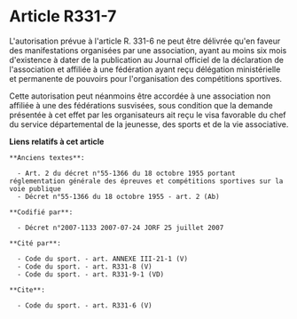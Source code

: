 # Article R331-7

L'autorisation prévue à l'article R. 331-6 ne peut être délivrée qu'en faveur des manifestations organisées par une
association, ayant au moins six mois d'existence à dater de la publication au Journal officiel de la déclaration de
l'association et affiliée à une fédération ayant reçu délégation ministérielle et permanente de pouvoirs pour l'organisation
des compétitions sportives.

Cette autorisation peut néanmoins être accordée à une association non affiliée à une des fédérations susvisées, sous
condition que la demande présentée à cet effet par les organisateurs ait reçu le visa favorable du chef du service
départemental de la jeunesse, des sports et de la vie associative.

**Liens relatifs à cet article**

	**Anciens textes**:

	  - Art. 2 du décret n°55-1366 du 18 octobre 1955 portant réglementation générale des épreuves et compétitions sportives sur la voie publique
	  - Décret n°55-1366 du 18 octobre 1955 - art. 2 (Ab)

	**Codifié par**:

	  - Décret n°2007-1133 2007-07-24 JORF 25 juillet 2007

	**Cité par**:

	  - Code du sport. - art. ANNEXE III-21-1 (V)
	  - Code du sport. - art. R331-8 (V)
	  - Code du sport. - art. R331-9-1 (VD)

	**Cite**:

	  - Code du sport. - art. R331-6 (V)

